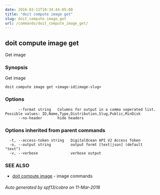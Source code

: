 ```yaml
---
date: 2016-03-11T10:34:44-05:00
title: "doit compute image get"
slug: doit_compute_image_get
url: /commands/doit_compute_image_get/
---
```

## doit compute image get

Get image

### Synopsis


Get image

```
doit compute image get <image-id|image-slug>
```

### Options

```
      --format string   Columns for output in a comma seperated list. Possible values: ID,Name,Type,Distribution,Slug,Public,MinDisk
      --no-header       hide headers
```

### Options inherited from parent commands

```
  -t, --access-token string   DigitalOcean API V2 Access Token
  -o, --output string         output formt [text|json] (default "text")
  -v, --verbose               verbose output
```

### SEE ALSO
* [doit compute image](/commands/doit_compute_image/)	 - image commands

###### Auto generated by spf13/cobra on 11-Mar-2016
